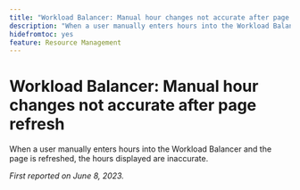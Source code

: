 ```yaml
---
title: "Workload Balancer: Manual hour changes not accurate after page refresh"
description: "When a user manually enters hours into the Workload Balancer and the page is refreshed, the hours displayed are inaccurate."
hidefromtoc: yes
feature: Resource Management
---
```


# Workload Balancer: Manual hour changes not accurate after page refresh

When a user manually enters hours into the Workload Balancer and the page is refreshed, the hours displayed are inaccurate.

_First reported on June 8, 2023._
